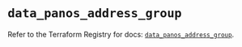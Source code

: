 # `data_panos_address_group`

Refer to the Terraform Registry for docs: [`data_panos_address_group`](https://registry.terraform.io/providers/paloaltonetworks/panos/2.0.5/docs/data-sources/address_group).
